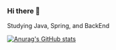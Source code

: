 ### Hi there 👋

Studying Java, Spring, and BackEnd

<!--
**sonsonee/sonsonee** is a ✨ _special_ ✨ repository because its `README.md` (this file) appears on your GitHub profile.

Here are some ideas to get you started:

- 🔭 I’m currently working on ...
- 🌱 I’m currently learning ...
- 👯 I’m looking to collaborate on ...
- 🤔 I’m looking for help with ...
- 💬 Ask me about ...
- 📫 How to reach me: ...
- 😄 Pronouns: ...
- ⚡ Fun fact: ...
-->





[![Anurag's GitHub stats](https://github-readme-stats.vercel.app/api?username=sonsonee)](https://github.com/anuraghazra/github-readme-stats)
<!-- [![Hits](https://hits.seeyoufarm.com/api/count/incr/badge.svg?url=https%3A%2F%2Fgithub.com%2Fsonsonee&count_bg=%2397C6FF&title_bg=%23555555&icon=&icon_color=%23E7E7E7&title=hits&edge_flat=false)](https://hits.seeyoufarm.com) -->
 
